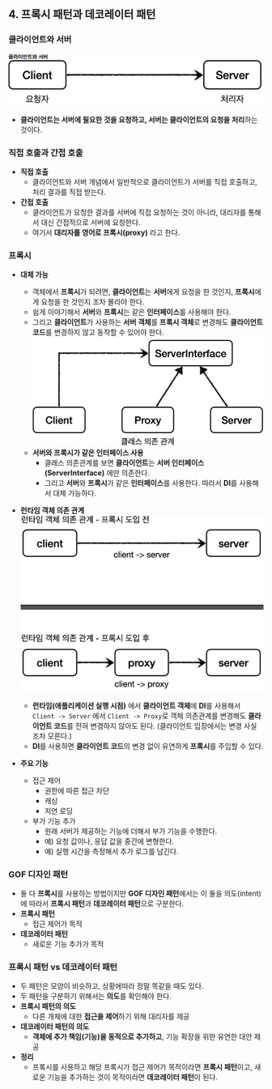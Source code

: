 ## 4. 프록시 패턴과 데코레이터 패턴

### 클라이언트와 서버
![img.png](images/클라이언트와%20서버.png) 
- **클라이언트는 서버에 필요한 것을 요청하고, 서버는 클라이언트의 요청을 처리**하는 것이다.


### 직접 호출과 간접 호출
- **직접 호출**
  - 클라이언트와 서버 개념에서 일반적으로 클라이언트가 서버를 직접 호출하고, 처리 결과를 직접 받는다.
- **간접 호출**
  - 클라이언트가 요청한 결과를 서버에 직접 요청하는 것이 아니라, 대리자를 통해서 대신 간접적으로 서버에 요청한다.
  - 여기서 **대리자를 영어로 프록시(proxy)** 라고 한다.


### 프록시
- **대체 가능**
  - 객체에서 **프록시**가 되려면, **클라이언트**는 **서버**에게 요청을 한 것인지, **프록시**에게 요청을 한 것인지 조차 몰라야 한다.
  - 쉽게 이야기해서 **서버**와 **프록시**는 같은 **인터페이스**를 사용해야 한다.
  - 그리고 **클라이언트**가 사용하는 **서버 객체**를 **프록시 객체**로 변경해도 **클라이언트 코드**를 변경하지 않고 동작할 수 있어야 한다.
  ![img.png](images/클래스%20의존%20관계.png)
  - **서버와 프록시가 같은 인터페이스 사용**
    - 클래스 의존관계를 보면 **클라이언트**는 **서버 인터페이스(ServerInterface)** 에만 의존한다.
    - 그리고 **서버**와 **프록시**가 같은 **인터페이스**를 사용한다. 따라서 **DI**를 사용해서 대체 가능하다.

- **런타임 객체 의존 관계**
![img.png](images/런타임%20객체%20의존%20관계.png)
  - **런타임(애플리케이션 실행 시점)** 에서 **클라이언트 객체**에 **DI**를 사용해서 `Client -> Server` 에서 `Client -> Proxy`로
  객체 의존관계를 변경해도 **클라이언트 코드**를 전혀 변경하지 않아도 된다. (클라이언트 입장에서는 변경 사실 조차 모른다.)
  - **DI**를 사용하면 **클라이언트 코드**의 변경 없이 유연하게 **프록시**를 주입할 수 있다.

- **주요 기능**
  - 접근 제어
    - 권한에 따른 접근 차단
    - 캐싱
    - 지연 로딩
  - 부가 기능 추가
    - 원래 서버가 제공하는 기능에 더해서 부가 기능을 수행한다.
    - 예) 요청 값이나, 응답 값을 중간에 변형한다.
    - 예) 실행 시간을 측정해서 추가 로그를 남긴다.


### GOF 디자인 패턴
- 둘 다 **프록시**를 사용하는 방법이지만 **GOF 디자인 패턴**에서는 이 둘을 의도(intent)에 따라서 **프록시 패턴**과 **데코레이터 패턴**으로 구분한다.
- **프록시 패턴**
  - 접근 제어가 목적
- **데코레이터 패턴**
  - 새로운 기능 추가가 목적


### 프록시 패턴 vs 데코레이터 패턴
- 두 패턴은 모양이 비슷하고, 상황에따라 정말 똑같을 때도 있다.
- 두 패턴을 구분하기 위해서는 **의도**를 확인해야 한다.
- **프록시 패턴의 의도**
  - 다른 개체에 대한 **접근을 제어**하기 위해 대리자를 제공
- **데코레이터 패턴의 의도**
  - **객체에 추가 책임(기능)을 동적으로 추가하고**, 기능 확장을 위한 유연한 대안 제공
- **정리**
  - 프록시를 사용하고 해당 프록시가 접근 제어가 목적이라면 **프록시 패턴**이고, 새로운 기능을 추가하는 것이 목적이라면 **데코레이터 패턴**이 된다.